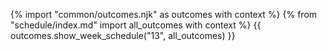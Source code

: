 {% import "common/outcomes.njk" as outcomes with context %}
{% from "schedule/index.md" import all_outcomes with context %}
{{ outcomes.show_week_schedule("13", all_outcomes) }}